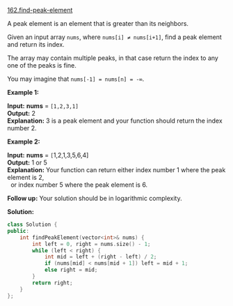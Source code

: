 [162.find-peak-element](https://leetcode.com/problems/find-peak-element/)  

A peak element is an element that is greater than its neighbors.

Given an input array `nums`, where `nums[i] ≠ nums[i+1]`, find a peak element and return its index.

The array may contain multiple peaks, in that case return the index to any one of the peaks is fine.

You may imagine that `nums[-1] = nums[n] = -∞`.

**Example 1:**

  
**Input:** **nums** = `[1,2,3,1]`  
**Output:** 2  
**Explanation:** 3 is a peak element and your function should return the index number 2.

**Example 2:**

  
**Input:** **nums** = `[`1,2,1,3,5,6,4\]  
**Output:** 1 or 5   
**Explanation:** Your function can return either index number 1 where the peak element is 2,   
             or index number 5 where the peak element is 6.  

**Follow up:** Your solution should be in logarithmic complexity.  



**Solution:**  

```cpp
class Solution {
public:
    int findPeakElement(vector<int>& nums) {
        int left = 0, right = nums.size() - 1;
        while (left < right) {
            int mid = left + (right - left) / 2;
            if (nums[mid] < nums[mid + 1]) left = mid + 1;
            else right = mid;
        }
        return right;
    }
};
```
      